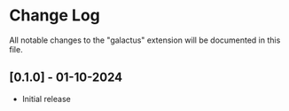 # Change Log

All notable changes to the "galactus" extension will be documented in this file.

## [0.1.0] - 01-10-2024

-   Initial release
